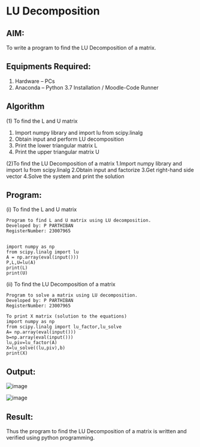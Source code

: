 # LU Decomposition 

## AIM:
To write a program to find the LU Decomposition of a matrix.

## Equipments Required:
1. Hardware – PCs
2. Anaconda – Python 3.7 Installation / Moodle-Code Runner

## Algorithm
(1) To find the L and U matrix
1. Import numpy library and import lu from scipy.linalg
2. Obtain input and perform LU decomposition
3. Print the lower triangular matrix L
4. Print the upper triangular matrix U
   
(2)To find the LU Decomposition of a matrix
1.Import numpy library and import lu from scipy.linalg
2.Obtain input and factorize
3.Get right-hand side vector
4.Solve the system and print the solution

## Program:
(i) To find the L and U matrix
```
Program to find L and U matrix using LU decomposition.
Developed by: P PARTHIBAN
RegisterNumber: 23007965


import numpy as np 
from scipy.linalg import lu
A = np.array(eval(input()))
P,L,U=lu(A)
print(L)
print(U)

```
(ii) To find the LU Decomposition of a matrix
```
Program to solve a matrix using LU decomposition.
Developed by: P PARTHIBAN
RegisterNumber: 23007965

To print X matrix (solution to the equations)
import numpy as np
from scipy.linalg import lu_factor,lu_solve
A= np.array(eval(input()))
b=np.array(eval(input()))
lu,piv=lu_factor(A)
X=lu_solve((lu,piv),b)
print(X)
```

## Output:
![image](https://github.com/23007965/LU-Decomposition/assets/138971238/4db23756-9ac4-465a-b7da-1fbb6c89be22)

![image](https://github.com/23007965/LU-Decomposition/assets/138971238/fe13ac1c-3dc7-4539-9b4f-c95aa8381c67)



## Result:
Thus the program to find the LU Decomposition of a matrix is written and verified using python programming.

